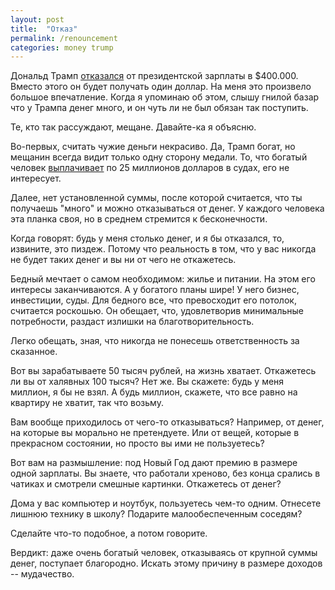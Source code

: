 ```yaml
---
layout: post
title:  "Отказ"
permalink: /renouncement
categories: money trump
---
```


Дональд Трамп [отказался][url-1USD] от президентской зарплаты в $400.000. Вместо
этого он будет получать один доллар. На меня это произвело большое
впечатление. Когда я упоминаю об этом, слышу гнилой базар что у Трампа денег
много, и он чуть ли не был обязан так поступить.

Те, кто так рассуждают, мещане. Давайте-ка я объясню.

Во-первых, считать чужие деньги некрасиво. Да, Трамп богат, но мещанин всегда
видит только одну сторону медали. То, что богатый человек [выплачивает][url-25M]
по 25 миллионов долларов в судах, его не интересует.

Далее, нет установленной суммы, после которой считается, что ты получаешь
"много" и можно отказываться от денег. У каждого человека эта планка своя, но в
среднем стремится к бесконечности.

Когда говорят: будь у меня столько денег, и я бы отказался, то, извините, это
пиздеж. Потому что реальность в том, что у вас никогда не будет таких денег и вы
ни от чего не откажетесь.

Бедный мечтает о самом необходимом: жилье и питании. На этом его интересы
заканчиваются. А у богатого планы шире! У него бизнес, инвестиции, суды. Для
бедного все, что превосходит его потолок, считается роскошью. Он обещает, что,
удовлетворив минимальные потребности, раздаст излишки на благотворительность.

Легко обещать, зная, что никогда не понесешь ответственность за сказанное.

Вот вы зарабатываете 50 тысяч рублей, на жизнь хватает. Откажетесь ли вы от
халявных 100 тысяч? Нет же. Вы скажете: будь у меня миллион, я бы не взял. А
будь миллион, скажете, что все равно на квартиру не хватит, так что возьму.

Вам вообще приходилось от чего-то отказываться? Например, от денег, на которые
вы морально не претендуете. Или от вещей, которые в прекрасном состоянии, но
просто вы ими не пользуетесь?

Вот вам на размышление: под Новый Год дают премию в размере одной зарплаты. Вы
знаете, что работали хреново, без конца срались в чатиках и смотрели смешные
картинки. Откажетесь от денег?

Дома у вас компьютер и ноутбук, пользуетесь чем-то одним. Отнесете лишнюю
технику в школу? Подарите малообеспеченным соседям?

Сделайте что-то подобное, а потом говорите.

Вердикт: даже очень богатый человек, отказываясь от крупной суммы денег,
поступает благородно. Искать этому причину в размере доходов -- мудачество.

[url-1USD]:https://meduza.io/news/2016/11/14/tramp-otkazalsya-ot-prezidentskoy-zarplaty
[url-25M]:https://meduza.io/news/2016/11/19/tramp-zaplatil-25-millionov-dollarov-po-delu-o-moshennichestve
